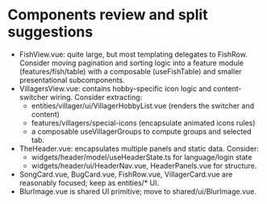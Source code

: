 # Components review and split suggestions

- FishView.vue: quite large, but most templating delegates to FishRow. Consider moving pagination and sorting logic into a feature module (features/fish/table) with a composable (useFishTable) and smaller presentational subcomponents.
- VillagersView.vue: contains hobby-specific icon logic and content-switcher wiring. Consider extracting:
  - entities/villager/ui/VillagerHobbyList.vue (renders the switcher and content)
  - features/villagers/special-icons (encapsulate animated icons rules)
  - a composable useVillagerGroups to compute groups and selected tab.
- TheHeader.vue: encapsulates multiple panels and static data. Consider:
  - widgets/header/model/useHeaderState.ts for language/login state
  - widgets/header/ui/HeaderNav.vue, HeaderPanels.vue for structure.
- SongCard.vue, BugCard.vue, FishRow.vue, VillagerCard.vue are reasonably focused; keep as entities/* UI.
- BlurImage.vue is shared UI primitive; move to shared/ui/BlurImage.vue.
